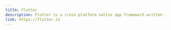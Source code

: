 ```yaml
---
title: Flutter
description: Flutter is a cross-platform native app framework written in Dart that helps developers build iOS, Android, and Fuchsia apps. 
link: https://flutter.io
---
```

